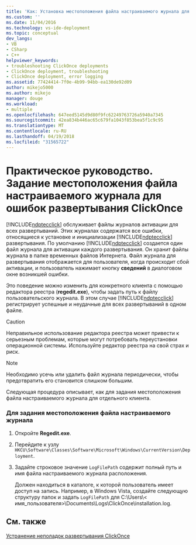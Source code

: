 ```yaml
---
title: 'Как: Установка местоположения файла настраиваемого журнала для ошибок развертывания ClickOnce | Документы Microsoft'
ms.custom: ''
ms.date: 11/04/2016
ms.technology: vs-ide-deployment
ms.topic: conceptual
dev_langs:
- VB
- CSharp
- C++
helpviewer_keywords:
- troubleshooting ClickOnce deployments
- ClickOnce deployment, troubleshooting
- ClickOnce deployment, error logging
ms.assetid: 77424414-7f0e-4b99-94bb-ea130de92d09
author: mikejo5000
ms.author: mikejo
manager: douge
ms.workload:
- multiple
ms.openlocfilehash: 647eed5145d9d80f9fc62249763726a5940a7345
ms.sourcegitcommit: 42ea834b446ac65c679fa1043f853bea5f1c9c95
ms.translationtype: MT
ms.contentlocale: ru-RU
ms.lasthandoff: 04/19/2018
ms.locfileid: "31565722"
---
```

# <a name="how-to-set-a-custom-log-file-location-for-clickonce-deployment-errors"></a>Практическое руководство. Задание местоположения файла настраиваемого журнала для ошибок развертывания ClickOnce
[!INCLUDE[ndptecclick](../deployment/includes/ndptecclick_md.md)] обслуживает файлы журналов активации для всех развертываний. Этих журналах содержатся все ошибки, относящиеся к установке и инициализации [!INCLUDE[ndptecclick](../deployment/includes/ndptecclick_md.md)] развертывания. По умолчанию [!INCLUDE[ndptecclick](../deployment/includes/ndptecclick_md.md)] создается один файл журнала для активации каждого развертывания. Он хранит файлы журнала в папке временных файлов Интернета. Файл журнала для развертывания отображается для пользователя, когда происходит сбой активации, и пользователь нажимает кнопку **сведений** в диалоговом окне возникшей ошибки.  
  
 Это поведение можно изменить для конкретного клиента с помощью редактора реестра (**regedit.exe**), чтобы задать путь к файлу пользовательского журнала. В этом случае [!INCLUDE[ndptecclick](../deployment/includes/ndptecclick_md.md)] регистрирует успешные и неудачные для всех развертываний в одном файле.  
  
> [!CAUTION]
>  Неправильное использование редактора реестра может привести к серьезным проблемам, которые могут потребовать переустановки операционной системы. Используйте редактор реестра на свой страх и риск.  
  
> [!NOTE]
>  Необходимо усечь или удалить файл журнала периодически, чтобы предотвратить его становится слишком большим.  
  
 Следующая процедура описывает, как для задания местоположения файла настраиваемого журнала для отдельного клиента.  
  
### <a name="to-set-a-custom-log-file-location"></a>Для задания местоположения файла настраиваемого журнала  
  
1.  Откройте **Regedit.exe**.  
  
2.  Перейдите к узлу `HKCU\Software\Classes\Software\Microsoft\Windows\CurrentVersion\Deployment`.  
  
3.  Задайте строковое значение `LogFilePath` содержит полный путь и имя файла настраиваемого журнала расположения.  
  
     Должен находиться в каталоге, к которой пользователь имеет доступ на запись. Например, в Windows Vista, создайте следующую структуру папок и задать `LogFilePath` для C:\Users\\< имя_пользователя\>\Documents\Logs\ClickOnce\installation.log.  
  
## <a name="see-also"></a>См. также  
 [Устранение неполадок развертывания ClickOnce](../deployment/troubleshooting-clickonce-deployments.md)